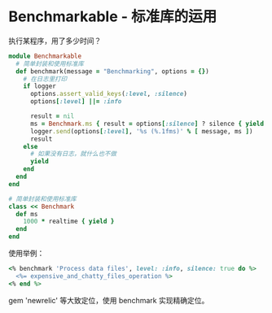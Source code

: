 # Benchmarkable - 标准库的运用

执行某程序，用了多少时间？

```ruby
module Benchmarkable
  # 简单封装和使用标准库
  def benchmark(message = "Benchmarking", options = {})
    # 在日志里打印
    if logger
      options.assert_valid_keys(:level, :silence)
      options[:level] ||= :info

      result = nil
      ms = Benchmark.ms { result = options[:silence] ? silence { yield } : yield }
      logger.send(options[:level], '%s (%.1fms)' % [ message, ms ])
      result
    else
      # 如果没有日志，就什么也不做
      yield
    end
  end
end

# 简单封装和使用标准库
class << Benchmark
  def ms
    1000 * realtime { yield }
  end
end
```

使用举例：

```ruby
<% benchmark 'Process data files', level: :info, silence: true do %>
  <%= expensive_and_chatty_files_operation %>
<% end %>
```

gem 'newrelic' 等大致定位，使用 benchmark 实现精确定位。


